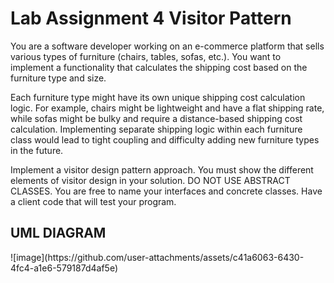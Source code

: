 # Lab Assignment 4 Visitor Pattern 
You are a software developer working on an e-commerce platform that sells various types of furniture (chairs, tables, sofas, etc.). You want to implement a functionality that calculates the shipping cost based on the furniture type and size.

Each furniture type might have its own unique shipping cost calculation logic. For example, chairs might be lightweight and have a flat shipping rate, while sofas might be bulky and require a distance-based shipping cost calculation. Implementing separate shipping logic within each furniture class would lead to tight coupling and difficulty adding new furniture types in the future.

Implement a visitor design pattern approach. You must show the different elements of visitor design in your solution.  DO NOT USE ABSTRACT CLASSES. You are free to name your interfaces and concrete classes. Have a client code that will test your program.

<h2>UML DIAGRAM</h2>
![image](https://github.com/user-attachments/assets/c41a6063-6430-4fc4-a1e6-579187d4af5e)

